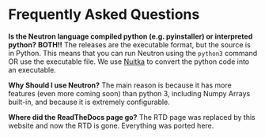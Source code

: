 Frequently Asked Questions
==========================

**Is the Neutron language compiled python (e.g. pyinstaller) or
interpreted python?** **BOTH!!** The releases are the executable format,
but the source is in Python. This means that you can run Neutron using
the `python3` command OR use the executable file. We use
[Nuitka](https://nuitka.net/pages/overview.html) to convert the python
code into an executable.

**Why Should I use Neutron?** The main reason is because it has more
features (even more coming soon) than python 3, including Numpy Arrays
built-in, and because it is extremely configurable.

**Where did the ReadTheDocs page go?** The RTD page was replaced by this website
and now the RTD is gone. Everything was ported here.
